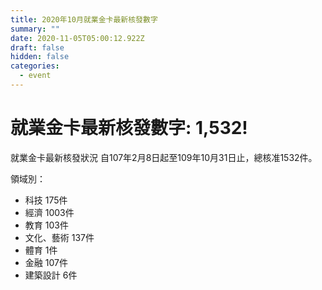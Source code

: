 ```yaml
---
title: 2020年10月就業金卡最新核發數字
summary: ""
date: 2020-11-05T05:00:12.922Z
draft: false
hidden: false
categories:
  - event
---
```

# 就業金卡最新核發數字: 1,532!

就業金卡最新核發狀況 自107年2月8日起至109年10月31日止，總核准1532件。 

領域別：

* 科技 175件
* 經濟 1003件
* 教育 103件
* 文化、藝術 137件
* 體育 1件
* 金融 107件
* 建築設計 6件